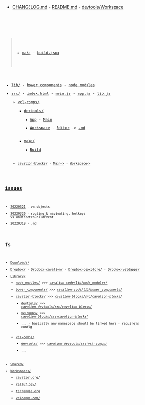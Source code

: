 * [CHANGELOG.md]() - [README.md]() -  [devtools/Workspace<code>](/Workspaces/cavalion.org/cavalion-code/src/vcl-comps/devtools/Workspace$/code.js)


##

> * [make]() - [build.json](src/:)
* [lib/]() - [bower_components](lib/:/) - [node_modules](lib/:/)
* [src/]() - [index.html]() - [main.js](src/:) - [app.js](src/:) - [lib.js](src/:) 
	* [vcl-comps/](src/:) 
		* [devtools/](src/vcl-comps/:) 
			- [App](src/vcl-comps/devtools/:.js) - [Main](src/vcl-comps/devtools/:.js)
			- [Workspace](src/vcl-comps/devtools/:.js) - [Editor](src/vcl-comps/devtools/:.js) -> [.md](src/vcl-comps/devtools/Editor$/.md)
		* [make/](src/vcl-comps/:)
			- [Build<code>](/Workspaces/cavalion.org/cavalion-code/src/vcl-comps/make/Build$/code.js)
	* [cavalion-blocks/](src/:) - [Main<>](src/cavalion-blocks/Main.js) - [Workspace<>](src/cavalion-blocks/Workspace.js)

## [issues](:/)

* [20220321](issues/:/) - va-objects
* [20220320](issues/:/) - routing & navigating, hotkeys vs onDispatchChildEvent
* [20220319](issues/:/) - .md

## fs

* [Downloads/](/:)
* [Dropbox/](/:) - [Dropbox-cavalion/](/:) - [Dropbox-geoxplore/](/:) - [Dropbox-veldapps/](/:)
* [Library/](/:)
	* [node\_modules/](/Library/:) >>> _[cavalion-code/lib/node\_modules/](/Workspaces/cavalion.org/:)_
	* [bower\_components/](/Library/:) >>> _[cavalion-code/lib/bower\_components/](/Workspaces/cavalion.org/:)_
	* [cavalion-blocks/](/Library/:) >>> _[cavalion-blocks/src/cavalion-blocks/](/Workspaces/cavalion.org/:)_
		* [devtools/](/Library/cavalion-blocks/:) >>> _[cavalion-devtools/src/cavalion-blocks/](/Workspaces/cavalion.org/:)_
		* [veldapps/](/Library/cavalion-blocks/:) >>> _[cavalion-blocks/src/cavalion-blocks/](/Workspaces/cavalion.org/:)_
		* ... - basically any namespace should be linked here - requirejs config
	* [vcl-comps/](/Library/:) 
		* [devtools/](/Library/vcl-comps/:) >>> _[cavalion-devtools/src/vcl-comps/](/Workspaces/cavalion.org/:)_
		* ...
* [Shared/](/:)
* [Workspaces/](/:)
	* [cavalion.org/](/Workspaces/:)
	* [relluf.dev/](/Workspaces/:)
	* [terrannia.org](/Workspaces/:)
	* [veldapps.com/](/Workspaces/:)